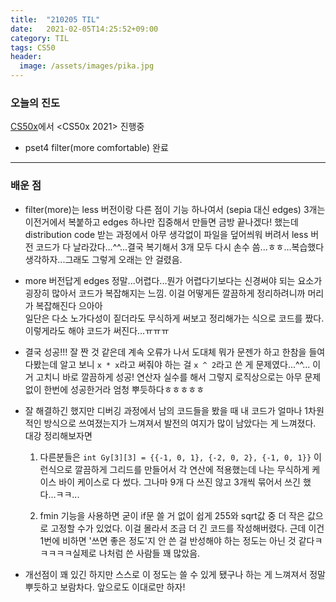 ```yaml
---
title:  "210205 TIL"
date:   2021-02-05T14:25:52+09:00
category: TIL
tags: CS50
header:
  image: /assets/images/pika.jpg
---
```


<h3>오늘의 진도</h3>

[CS50x](https://cs50.harvard.edu/x/2021/)에서 <CS50x 2021> 진행중

 - pset4 filter(more comfortable) 완료

<hr>

<h3>배운 점</h3>

 - filter(more)는 less 버전이랑 다른 점이 기능 하나여서 (sepia 대신 edges) 3개는 이전거에서 복붙하고 edges 하나만 집중해서 만들면 금방 끝나겠다! 했는데 distribution code 받는 과정에서 
 아무 생각없이 파일을 덮어씌워 버려서 less 버전 코드가 다 날라갔다...^^...결국 복기해서 3개 모두 다시 손수 씀...ㅎㅎ...복습했다 생각하자...그래도 그렇게 오래는 안 걸렸음.
 
 - more 버전답게 edges 정말...어렵다...뭔가 어렵다기보다는 신경써야 되는 요소가 굉장히 많아서 코드가 복잡해지는 느낌. 이걸 어떻게든 깔끔하게 정리하려니까 머리가 복잡해진다 으아아
 <br>일단은 다소 노가다성이 짙더라도 무식하게 써보고 정리해가는 식으로 코드를 짰다. 이렇게라도 해야 코드가 써진다...ㅠㅠㅠ
 
 - 결국 성공!!! 잘 짠 것 같은데 계속 오류가 나서 도대체 뭐가 문젠가 하고 한참을 들여다봤는데 알고 보니 ```x * x```라고 써줘야 하는 걸 ```x ^ 2```라고 쓴 게 문제였다...^^...
 이거 고치니 바로 깔끔하게 성공! 연산자 실수를 해서 그렇지 로직상으로는 아무 문제 없이 한번에 성공한거라 엄청 뿌듯하다ㅎㅎㅎㅎㅎ
 
 - 잘 해결하긴 했지만 디버깅 과정에서 남의 코드들을 봤을 때 내 코드가 얼마나 1차원적인 방식으로 쓰여졌는지가 느껴져서 발전의 여지가 많이 남았다는 게 느껴졌다. 대강 정리해보자면 
	1. 다른분들은 ```int Gy[3][3] = {{-1, 0, 1}, {-2, 0, 2}, {-1, 0, 1}}``` 이런식으로 깔끔하게 그리드를 만들어서 각 연산에 적용했는데 나는 무식하게 케이스 바이 케이스로 다 썼다. 
	그나마 9개 다 쓰진 않고 3개씩 묶어서 쓰긴 했다...ㅋㅋ...
	
	2. fmin 기능을 사용하면 굳이 if문 쓸 거 없이 쉽게 255와 sqrt값 중 더 작은 값으로 고정할 수가 있었다. 이걸 몰라서 조금 더 긴 코드를 작성해버렸다. 근데 이건 1번에 비하면 '쓰면 좋은 정도'지 
	안 쓴 걸 반성해야 하는 정도는 아닌 것 같다ㅋㅋㅋㅋㅋ실제로 나처럼 쓴 사람들 꽤 많았음.
	
 - 개선점이 꽤 있긴 하지만 스스로 이 정도는 쓸 수 있게 됐구나 하는 게 느껴져서 정말 뿌듯하고 보람차다. 앞으로도 이대로만 하자!